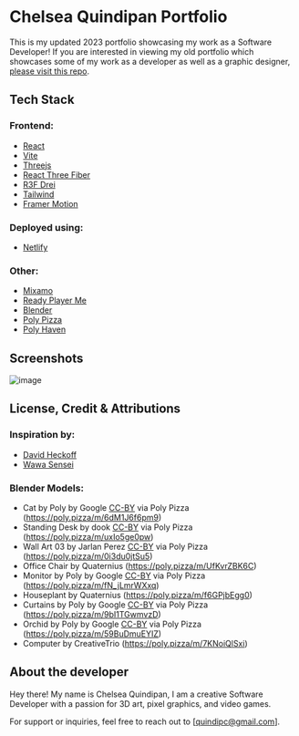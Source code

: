 # Chelsea Quindipan Portfolio

This is my updated 2023 portfolio showcasing my work as a Software Developer! If you are interested in viewing my old portfolio which showcases some of my work as a developer as well as a graphic designer, [please visit this repo](https://github.com/quindipc/Chelseas-Front-End-Website).

## Tech Stack

### Frontend:
- [React](https://react.dev/)
- [Vite](https://vitejs.dev/)
- [Threejs](https://threejs.org/)
- [React Three Fiber](https://docs.pmnd.rs/react-three-fiber/getting-started/introduction)
- [R3F Drei](https://github.com/pmndrs/drei)
- [Tailwind](https://tailwindcss.com/docs/guides/vite)
- [Framer Motion](https://www.framer.com/motion/introduction)

### Deployed using:
- [Netlify](https://www.netlify.com/?attr=homepage-modal)

### Other:
- [Mixamo](https://www.mixamo.com/)
- [Ready Player Me](https://readyplayer.me/)
- [Blender](https://www.blender.org/)
- [Poly Pizza](https://poly.pizza/)
- [Poly Haven](https://polyhaven.com/textures)

## Screenshots

![image](https://github.com/quindipc/chelsea-quindipan/assets/72505897/48009d4a-03f2-40ee-b1c1-31ae0b0a5617)


## License, Credit & Attributions

### Inspiration by:
- [David Heckoff](https://www.david-hckh.com/)
- [Wawa Sensei](https://www.youtube.com/@WawaSensei)

### Blender Models:
- Cat by Poly by Google [CC-BY](https://creativecommons.org/licenses/by/3.0/) via Poly Pizza (https://poly.pizza/m/6dM1J6f6pm9)
- Standing Desk by dook [CC-BY](https://creativecommons.org/licenses/by/3.0/) via Poly Pizza (https://poly.pizza/m/uxIo5ge0pw)
- Wall Art 03 by Jarlan Perez [CC-BY](https://creativecommons.org/licenses/by/3.0/) via Poly Pizza (https://poly.pizza/m/0i3du0jtSu5)
- Office Chair by Quaternius (https://poly.pizza/m/UfKvrZBK6C)
- Monitor by Poly by Google [CC-BY](https://creativecommons.org/licenses/by/3.0/) via Poly Pizza (https://poly.pizza/m/fN_jLmrWXxq)
- Houseplant by Quaternius (https://poly.pizza/m/f6GPjbEgg0)
- Curtains by Poly by Google [CC-BY](https://creativecommons.org/licenses/by/3.0/) via Poly Pizza (https://poly.pizza/m/9bI1TGwmvzD)
- Orchid by Poly by Google [CC-BY](https://creativecommons.org/licenses/by/3.0/) via Poly Pizza (https://poly.pizza/m/59BuDmuEYIZ)
- Computer by CreativeTrio (https://poly.pizza/m/7KNoiQlSxi)

## About the developer

Hey there! My name is Chelsea Quindipan, I am a creative Software Developer with a passion for 3D art, pixel graphics, and video games. 

For support or inquiries, feel free to reach out to [quindipc@gmail.com].
